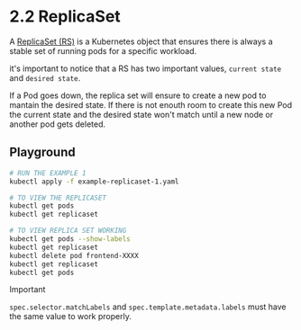 # 2.2 ReplicaSet
A [ReplicaSet (RS)](https://kubernetes.io/docs/concepts/workloads/controllers/replicaset/) is a Kubernetes object that ensures there is always a stable set of running pods for a specific workload.

it's important to notice that a RS has two important values, `current state` and `desired state`.

If a Pod goes down, the replica set will ensure to create a new pod to mantain the desired state. If there is not enouth room to create this new Pod the current state and the desired state won't match until a new node or another pod gets deleted. 

## Playground
```bash
# RUN THE EXAMPLE 1
kubectl apply -f example-replicaset-1.yaml

# TO VIEW THE REPLICASET
kubectl get pods
kubectl get replicaset

# TO VIEW REPLICA SET WORKING
kubectl get pods --show-labels
kubectl get replicaset
kubectl delete pod frontend-XXXX
kubectl get replicaset
kubectl get pods
```

> [!IMPORTANT]  
> `spec.selector.matchLabels` and `spec.template.metadata.labels` must have the 
> same value to work properly.
